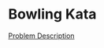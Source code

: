 Bowling Kata
============

[Problem Description](http://www.codingdojo.org/cgi-bin/wiki.pl?KataBowling)

